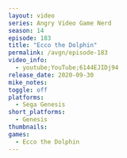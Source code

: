```yaml
---
layout: video
series: Angry Video Game Nerd
season: 14
episode: 183
title: "Ecco the Dolphin"
permalink: /avgn/episode-183
video_info:
  - youtube;YouTube;6144EJIDj94
release_date: 2020-09-30
mike_notes:
toggle: off
platforms: 
  - Sega Genesis
short_platforms:
  - Genesis
thumbnails: 
games: 
  - Ecco the Dolphin
---
```

